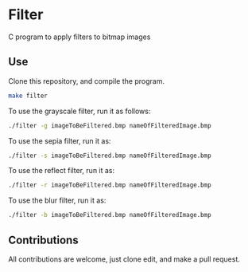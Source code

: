 # Filter
C program to apply filters to bitmap images
## Use
Clone this repository, and compile the program.
```bash
make filter
```
To use the grayscale filter, run it as follows:
```bash
./filter -g imageToBeFiltered.bmp nameOfFilteredImage.bmp
```
To use the sepia filter, run it as:
```bash
./filter -s imageToBeFiltered.bmp nameOfFilteredImage.bmp
```
To use the reflect filter, run it as:
```bash
./filter -r imageToBeFiltered.bmp nameOfFilteredImage.bmp
```
To use the blur filter, run it as:
```bash
./filter -b imageToBeFiltered.bmp nameOfFilteredImage.bmp
```
## Contributions
All contributions are welcome, just clone edit, and make a pull request.
